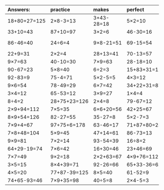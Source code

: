 | Answers: | practice | makes | perfect | ! |
| :--- | :--- | :--- | :--- | :--- |
| 18+80+27=125 | 2×8-3=13 | 3+43-28=18 | 5×2=10 | 8×3=24 | 
| 33+10=43 | 87+10=97 | 3×2=6 | 46-30=16 | 8×9-60=12 | 
| 86-46=40 | 24÷6=4 | 9×8-21=51 | 69-15=54 | 48+26-13=61 | 
| 22+9=31 | 2×2=4 | 28+13=41 | 70-13=57 | 5×7+35=70 | 
| 9×7=63 | 40-10=30 | 7×9=63 | 28-18=10 | 83-22=61 | 
| 90-67=23 | 5×8=40 | 6÷2=3 | 15+83+31=129 | 7×3=21 | 
| 92-83=9 | 75-4=71 | 5×2-5=5 | 4×3=12 | 7×8=56 | 
| 9×6=54 | 78-49=29 | 6×7=42 | 34+22+31=87 | 7×5-19=16 | 
| 3×4=12 | 65-53=12 | 3×9=27 | 1×4=4 | 8×2=16 | 
| 8÷4=2 | 28+75+23=126 | 2×4=8 | 79-67=12 | 6×8=48 | 
| 2×9+94=112 | 7×5=35 | 6×6+20=56 | 42+25=67 | 48+8=56 | 
| 8×9+54=126 | 82-27=55 | 35-27=8 | 5×2-7=3 | 5×3=15 | 
| 7×9+4=67 | 97+75+6=178 | 63-46=17 | 71+87+80=238 | 9-7=2 | 
| 7×8+48=104 | 5×9=45 | 47+14=61 | 86-73=13 | 2+5=7 | 
| 9×9=81 | 7×2=14 | 93-54=39 | 16÷8=2 | 5×5=25 | 
| 64+29-19=74 | 7×6=42 | 16+30=46 | 23+46=69 | 24÷8=3 | 
| 7×7=49 | 9×2=18 | 2×2+63=67 | 4×9+76=112 | 4×7=28 | 
| 3×5=15 | 8×4+39=71 | 92-26=66 | 65+33-36=62 | 9×5=45 | 
| 4×5=20 | 77+87-39=125 | 8×5=40 | 61-52=9 | 1+28+38=67 | 
| 74+65-93=46 | 7×9+35=98 | 40÷5=8 | 2×4-5=3 | 3×7=21 | 
